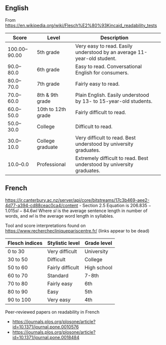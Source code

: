 ## English

From https://en.wikipedia.org/wiki/Flesch%E2%80%93Kincaid_readability_tests

| Score        | Level              | Description                                                             |     |
| ------------ | ------------------ | ----------------------------------------------------------------------- | --- |
| 100.00–90.00 | 5th grade          | Very easy to read. Easily understood by an average 11-year-old student. |     |
| 90.0–80.0    | 6th grade          | Easy to read. Conversational English for consumers.                     |     |
| 80.0–70.0    | 7th grade          | Fairly easy to read.                                                    |     |
| 70.0–60.0    | 8th & 9th grade    | Plain English. Easily understood by 13- to 15-year-old students.        |     |
| 60.0–50.0    | 10th to 12th grade | Fairly difficult to read.                                               |     |
| 50.0–30.0    | College            | Difficult to read.                                                      |     |
| 30.0–10.0    | College graduate   | Very difficult to read. Best understood by university graduates.        |     |
| 10.0–0.0     | Professional       | Extremely difficult to read. Best understood by university graduates.   |     |

## French

https://ir.canterbury.ac.nz/server/api/core/bitstreams/17c3b469-aee2-4d77-a394-cd88ceac0ca4/content - Section 2.5
Equation is $206.835 - 1.015sl - 84.6wl$
Where $sl$ is the average sentence length in number of words, and $wl$ is the average word length in syllables.

Tool and score interpretations found on https://www.recherchecliniquepariscentre.fr/ (links appear to be dead)

| Flesch indices | Stylistic level  | Grade level |
| -------------- | ---------------- | ----------- |
| 0 to 30        | Very difficult   | University  |
| 30 to 50       | Difficult        | College     |
| 50 to 60       | Fairly difficult | High school |
| 60 to 70       | Standard         | 7-8th       |
| 70 to 80       | Fairly easy      | 6th         |
| 80 to 90       | Easy             | 5th         |
| 90 to 100      | Very easy        | 4th         |
Peer-reviewed papers on readability in French
- https://journals.plos.org/plosone/article?id=10.1371/journal.pone.0010576
- https://journals.plos.org/plosone/article?id=10.1371/journal.pone.0018484
